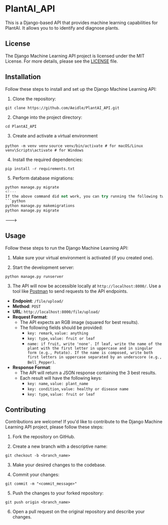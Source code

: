 # PlantAI_API


This is a Django-based API that provides machine learning capabilities for PlantAI. It allows you to to identify and diagnose plants.

## License

The Django Machine Learning API project is licensed under the MIT License. For more details, please see the [LICENSE](LICENSE) file.

## Installation

Follow these steps to install and set up the Django Machine Learning API:

1. Clone the repository:

```git clone https://github.com/Aeidle/PlantAI_API.git```


2. Change into the project directory:

```cd PlantAI_API```


3. Create and activate a virtual environment

```python -m venv venv```
```source venv/bin/activate # for macOS/Linux```
```venv\Scripts\activate # for Windows```


4. Install the required dependencies:

```pip install -r requirements.txt```


5. Perform database migrations:

```python
python manage.py migrate
<!---
If the above command did not work, you can try running the following two commands instead:
```python
python manage.py makemigrations
python manage.py migrate
```
--->


## Usage

Follow these steps to run the Django Machine Learning API:

1. Make sure your virtual environment is activated (if you created one).

2. Start the development server:

```python manage.py runserver```


3. The API will now be accessible locally at `http://localhost:8000/`. Use a tool like [Postman](https://www.postman.com/) to send requests to the API endpoints.

- **Endpoint**: `/file/upload/`
- **Method**: `POST`
- **URL**: `http://localhost:8000/file/upload/`
- **Request Format**:
  - The API expects an RGB image (squared for best results).
  - The following fields should be provided:
    - `key: remark`, `value: anything`
    - `key: type`, `value: fruit or leaf`
    - `name: if fruit, write 'none'. If leaf, write the name of the plant with the first letter in uppercase and in singular form (e.g., Potato). If the name is composed, write both first letters in uppercase separated by an underscore (e.g., Bell_Pepper)`.
- **Response Format**:
  - The API will return a JSON response containing the 3 best results.
  - Each result will have the following keys:
    - `key: name`, `value: plant_name`
    - `key: condition`, `value: healthy or disease name`
    - `key: type`, `value: fruit or leaf`

## Contributing

Contributions are welcome! If you'd like to contribute to the Django Machine Learning API project, please follow these steps:

1. Fork the repository on GitHub.

2. Create a new branch with a descriptive name:

```git checkout -b <branch_name>```

3. Make your desired changes to the codebase.

4. Commit your changes:

```git commit -m "<commit_message>"```

5. Push the changes to your forked repository:

```git push origin <branch_name>```


6. Open a pull request on the original repository and describe your changes.



